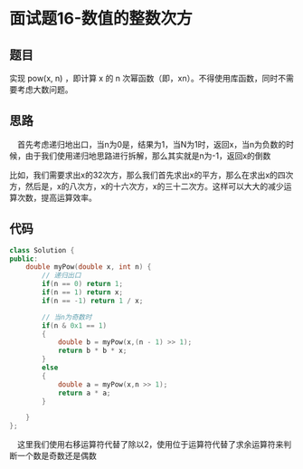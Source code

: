 # 面试题16-数值的整数次方


## 题目

实现 pow(x, n) ，即计算 x 的 n 次幂函数（即，xn）。不得使用库函数，同时不需要考虑大数问题。

## 思路

&emsp;首先考虑递归地出口，当n为0是，结果为1，当N为1时，返回x，当n为负数的时候，由于我们使用递归地思路进行拆解，那么其实就是n为-1，返回x的倒数


比如，我们需要求出x的32次方，那么我们首先求出x的平方，那么在求出x的四次方，然后是，x的八次方，x的十六次方，x的三十二次方。这样可以大大的减少运算次数，提高运算效率。



## 代码

```cpp
class Solution {
public:
    double myPow(double x, int n) {
        // 递归出口
        if(n == 0) return 1;
        if(n == 1) return x;
        if(n == -1) return 1 / x;

        // 当n为奇数时
        if(n & 0x1 == 1)
        {
            double b = myPow(x,(n - 1) >> 1);
            return b * b * x;
        }
        else
        {
            double a = myPow(x,n >> 1);
            return a * a;
        }

    }
};

```

&emsp;这里我们使用右移运算符代替了除以2，使用位于运算符代替了求余运算符来判断一个数是奇数还是偶数


